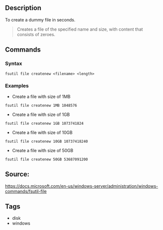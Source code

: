 ## Description
To create a dummy file in seconds.

> Creates a file of the specified name and size, with content that consists of zeroes.


## Commands
### Syntax
```
fsutil file createnew <filename> <length>
```

### Examples
- Create a file with size of 1MB  
```
fsutil file createnew 1MB 1048576
```
- Create a file with size of 1GB  
```
fsutil file createnew 1GB 1073741824
```
- Create a file with size of 10GB  
```
fsutil file createnew 10GB 10737418240
```
- Create a file with size of 50GB  
```
fsutil file createnew 50GB 53687091200
```


## Source: 
https://docs.microsoft.com/en-us/windows-server/administration/windows-commands/fsutil-file

## Tags
- disk
- windows
